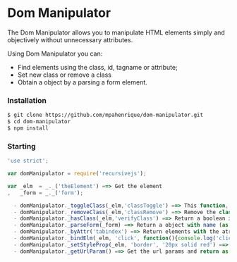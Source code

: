 # Dom Manipulator
The Dom Manipulator allows you to manipulate HTML elements simply and objectively without unnecessary attributes. 

Using Dom Manipulator you can:
  - Find elements using the class, id, tagname or attribute;
  - Set new class or remove a class
  - Obtain a object by a parsing a form element.

### Installation
```sh
$ git clone https://github.com/mpahenrique/dom-manipulator.git
$ cd dom-manipulator
$ npm install
```

### Starting
```js
'use strict';

var domManipulator = require('recursivejs');

var _elm  = _._('theElement') ==> Get the element
,   _form = _._('form');

  - domManipulator._toggleClass(_elm,'classToggle') ==> This function, verify if 'classToToggle' existy, in true case, they remove the class, otherwise add the class
  - domManipulator._removeClass(_elm,'classRemove') ==> Remove the class
  - domManipulator._hasClass(_elm,'verifyClass') ==> Return a boolean if the element has class
  - domManipulator._parseForm(_form) ==> Return a object with name (as key) and the value of elements
  - domManipulator._byAttr('tabindex') ==> Return elements with the atrribute. You can pass a value and a father element to filter your search
  - domManipulator._bindElm(_elm, 'click', function(){console.log('click')}) ==> Binding a element with a event
  - domManipulator._setStyleProp(_elm, 'border', '20px solid red') ==> Setting a style inline to element
  - domManipulator._getUrlParam() ==> Get the url params and return as a Object
```


